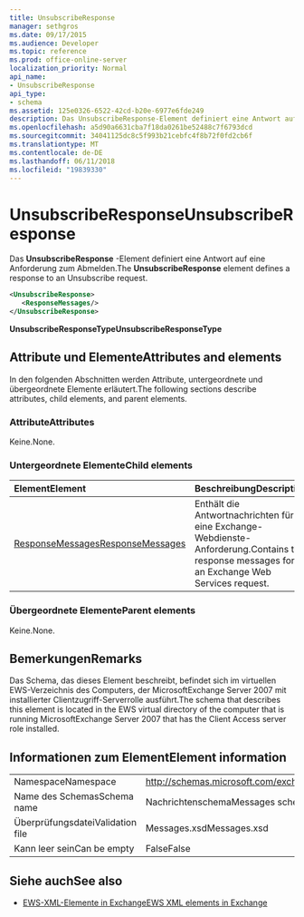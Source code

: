 ```yaml
---
title: UnsubscribeResponse
manager: sethgros
ms.date: 09/17/2015
ms.audience: Developer
ms.topic: reference
ms.prod: office-online-server
localization_priority: Normal
api_name:
- UnsubscribeResponse
api_type:
- schema
ms.assetid: 125e0326-6522-42cd-b20e-6977e6fde249
description: Das UnsubscribeResponse-Element definiert eine Antwort auf eine Anforderung zum Abmelden.
ms.openlocfilehash: a5d90a6631cba7f18da0261be52488c7f6793dcd
ms.sourcegitcommit: 34041125dc8c5f993b21cebfc4f8b72f0fd2cb6f
ms.translationtype: MT
ms.contentlocale: de-DE
ms.lasthandoff: 06/11/2018
ms.locfileid: "19839330"
---
```

# <a name="unsubscriberesponse"></a><span data-ttu-id="254c3-103">UnsubscribeResponse</span><span class="sxs-lookup"><span data-stu-id="254c3-103">UnsubscribeResponse</span></span>

<span data-ttu-id="254c3-104">Das **UnsubscribeResponse** -Element definiert eine Antwort auf eine Anforderung zum Abmelden.</span><span class="sxs-lookup"><span data-stu-id="254c3-104">The **UnsubscribeResponse** element defines a response to an Unsubscribe request.</span></span> 
  
```xml
<UnsubscribeResponse>
   <ResponseMessages/>
</UnsubscribeResponse>
```

 <span data-ttu-id="254c3-105">**UnsubscribeResponseType**</span><span class="sxs-lookup"><span data-stu-id="254c3-105">**UnsubscribeResponseType**</span></span>
## <a name="attributes-and-elements"></a><span data-ttu-id="254c3-106">Attribute und Elemente</span><span class="sxs-lookup"><span data-stu-id="254c3-106">Attributes and elements</span></span>

<span data-ttu-id="254c3-107">In den folgenden Abschnitten werden Attribute, untergeordnete und übergeordnete Elemente erläutert.</span><span class="sxs-lookup"><span data-stu-id="254c3-107">The following sections describe attributes, child elements, and parent elements.</span></span>
  
### <a name="attributes"></a><span data-ttu-id="254c3-108">Attribute</span><span class="sxs-lookup"><span data-stu-id="254c3-108">Attributes</span></span>

<span data-ttu-id="254c3-109">Keine.</span><span class="sxs-lookup"><span data-stu-id="254c3-109">None.</span></span>
  
### <a name="child-elements"></a><span data-ttu-id="254c3-110">Untergeordnete Elemente</span><span class="sxs-lookup"><span data-stu-id="254c3-110">Child elements</span></span>

|<span data-ttu-id="254c3-111">**Element**</span><span class="sxs-lookup"><span data-stu-id="254c3-111">**Element**</span></span>|<span data-ttu-id="254c3-112">**Beschreibung**</span><span class="sxs-lookup"><span data-stu-id="254c3-112">**Description**</span></span>|
|:-----|:-----|
|[<span data-ttu-id="254c3-113">ResponseMessages</span><span class="sxs-lookup"><span data-stu-id="254c3-113">ResponseMessages</span></span>](responsemessages.md) <br/> |<span data-ttu-id="254c3-114">Enthält die Antwortnachrichten für eine Exchange-Webdienste-Anforderung.</span><span class="sxs-lookup"><span data-stu-id="254c3-114">Contains the response messages for an Exchange Web Services request.</span></span>  <br/> |
   
### <a name="parent-elements"></a><span data-ttu-id="254c3-115">Übergeordnete Elemente</span><span class="sxs-lookup"><span data-stu-id="254c3-115">Parent elements</span></span>

<span data-ttu-id="254c3-116">Keine.</span><span class="sxs-lookup"><span data-stu-id="254c3-116">None.</span></span>
  
## <a name="remarks"></a><span data-ttu-id="254c3-117">Bemerkungen</span><span class="sxs-lookup"><span data-stu-id="254c3-117">Remarks</span></span>

<span data-ttu-id="254c3-118">Das Schema, das dieses Element beschreibt, befindet sich im virtuellen EWS-Verzeichnis des Computers, der MicrosoftExchange Server 2007 mit installierter Clientzugriff-Serverrolle ausführt.</span><span class="sxs-lookup"><span data-stu-id="254c3-118">The schema that describes this element is located in the EWS virtual directory of the computer that is running MicrosoftExchange Server 2007 that has the Client Access server role installed.</span></span>
  
## <a name="element-information"></a><span data-ttu-id="254c3-119">Informationen zum Element</span><span class="sxs-lookup"><span data-stu-id="254c3-119">Element information</span></span>

|||
|:-----|:-----|
|<span data-ttu-id="254c3-120">Namespace</span><span class="sxs-lookup"><span data-stu-id="254c3-120">Namespace</span></span>  <br/> |http://schemas.microsoft.com/exchange/services/2006/messages  <br/> |
|<span data-ttu-id="254c3-121">Name des Schemas</span><span class="sxs-lookup"><span data-stu-id="254c3-121">Schema name</span></span>  <br/> |<span data-ttu-id="254c3-122">Nachrichtenschema</span><span class="sxs-lookup"><span data-stu-id="254c3-122">Messages schema</span></span>  <br/> |
|<span data-ttu-id="254c3-123">Überprüfungsdatei</span><span class="sxs-lookup"><span data-stu-id="254c3-123">Validation file</span></span>  <br/> |<span data-ttu-id="254c3-124">Messages.xsd</span><span class="sxs-lookup"><span data-stu-id="254c3-124">Messages.xsd</span></span>  <br/> |
|<span data-ttu-id="254c3-125">Kann leer sein</span><span class="sxs-lookup"><span data-stu-id="254c3-125">Can be empty</span></span>  <br/> |<span data-ttu-id="254c3-126">False</span><span class="sxs-lookup"><span data-stu-id="254c3-126">False</span></span>  <br/> |
   
## <a name="see-also"></a><span data-ttu-id="254c3-127">Siehe auch</span><span class="sxs-lookup"><span data-stu-id="254c3-127">See also</span></span>



- [<span data-ttu-id="254c3-128">EWS-XML-Elemente in Exchange</span><span class="sxs-lookup"><span data-stu-id="254c3-128">EWS XML elements in Exchange</span></span>](ews-xml-elements-in-exchange.md)

